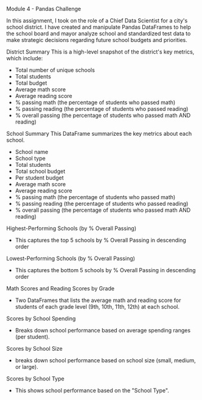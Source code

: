 Module 4 - Pandas Challenge

In this assignment, I took on the role of a Chief Data Scientist for a city's school district. I have created and manipulate Pandas DataFrames to help the school board and mayor analyze school and standardized test data to make strategic decisions regarding future school budgets and priorities.

District Summary
This is a high-level snapshot of the district's key metrics, which include:
  - Total number of unique schools
  - Total students
  - Total budget
  - Average math score
  - Average reading score
  - % passing math (the percentage of students who passed math)
  - % passing reading (the percentage of students who passed reading)
  - % overall passing (the percentage of students who passed math AND reading)

School Summary
This DataFrame summarizes the key metrics about each school.
  - School name
  - School type
  - Total students
  - Total school budget
  - Per student budget
  - Average math score
  - Average reading score
  - % passing math (the percentage of students who passed math)
  - % passing reading (the percentage of students who passed reading)
  - % overall passing (the percentage of students who passed math AND reading)

Highest-Performing Schools (by % Overall Passing)
  - This captures the top 5 schools by % Overall Passing in descending order 

Lowest-Performing Schools (by % Overall Passing)
  - This captures the bottom 5 schools by % Overall Passing in descending order 

Math Scores and Reading Scores by Grade
  - Two DataFrames that lists the average math and reading score for students of each grade level (9th, 10th, 11th,       12th) at each school.

Scores by School Spending
  - Breaks down school performance based on average spending ranges (per student).

Scores by School Size
  - breaks down school performance based on school size (small, medium, or large).

Scores by School Type
  - This shows school performance based on the "School Type".

